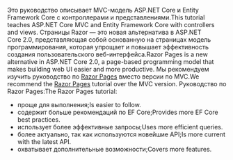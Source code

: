 <span data-ttu-id="63665-101">Это руководство описывает MVC-модель ASP.NET Core и Entity Framework Core с контроллерами и представлениями.</span><span class="sxs-lookup"><span data-stu-id="63665-101">This tutorial teaches ASP.NET Core MVC and Entity Framework Core with controllers and views.</span></span> <span data-ttu-id="63665-102">Страницы Razor — это новая альтернатива в ASP.NET Core 2.0, представляющая собой основанную на страницах модель программирования, которая упрощает и повышает эффективность создания пользовательского веб-интерфейса.</span><span class="sxs-lookup"><span data-stu-id="63665-102">Razor Pages is a new alternative in ASP.NET Core 2.0, a page-based programming model that makes building web UI easier and more productive.</span></span> <span data-ttu-id="63665-103">Мы рекомендуем изучить руководство по [Razor Pages](xref:data/ef-rp/intro) вместо версии по MVC.</span><span class="sxs-lookup"><span data-stu-id="63665-103">We recommend the [Razor Pages](xref:data/ef-rp/intro) tutorial over the MVC version.</span></span> <span data-ttu-id="63665-104">Руководство по Razor Pages:</span><span class="sxs-lookup"><span data-stu-id="63665-104">The Razor Pages tutorial:</span></span>

* <span data-ttu-id="63665-105">проще для выполнения;</span><span class="sxs-lookup"><span data-stu-id="63665-105">Is easier to follow.</span></span>
* <span data-ttu-id="63665-106">содержит больше рекомендаций по EF Core;</span><span class="sxs-lookup"><span data-stu-id="63665-106">Provides more EF Core best practices.</span></span>
* <span data-ttu-id="63665-107">использует более эффективные запросы;</span><span class="sxs-lookup"><span data-stu-id="63665-107">Uses more efficient queries.</span></span>
* <span data-ttu-id="63665-108">более актуально, так как используются новейшие API;</span><span class="sxs-lookup"><span data-stu-id="63665-108">Is more current with the latest API.</span></span>
* <span data-ttu-id="63665-109">охватывает дополнительные возможности;</span><span class="sxs-lookup"><span data-stu-id="63665-109">Covers more features.</span></span>
